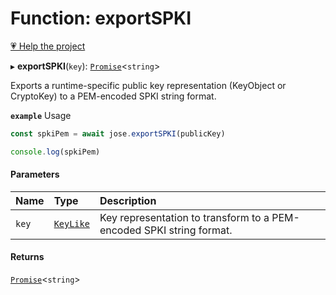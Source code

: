 # Function: exportSPKI

[💗 Help the project](https://github.com/sponsors/panva)

▸ **exportSPKI**(`key`): [`Promise`]( https://developer.mozilla.org/en-US/docs/Web/JavaScript/Reference/Global_Objects/Promise )<`string`\>

Exports a runtime-specific public key representation (KeyObject or CryptoKey) to a PEM-encoded
SPKI string format.

**`example`** Usage

```js
const spkiPem = await jose.exportSPKI(publicKey)

console.log(spkiPem)
```

#### Parameters

| Name | Type | Description |
| :------ | :------ | :------ |
| `key` | [`KeyLike`](../types/types.KeyLike.md) | Key representation to transform to a PEM-encoded SPKI string format. |

#### Returns

[`Promise`]( https://developer.mozilla.org/en-US/docs/Web/JavaScript/Reference/Global_Objects/Promise )<`string`\>
